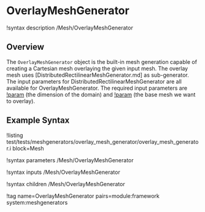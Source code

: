 # OverlayMeshGenerator

!syntax description /Mesh/OverlayMeshGenerator

## Overview

The `OverlayMeshGenerator` object is the built-in mesh generation capable of creating a Cartesian mesh overlaying the given input mesh. The overlay mesh uses [DistributedRectilinearMeshGenerator.md] as sub-generator. The input parameters for DistributedRectilinearMeshGenerator are all available for OverlayMeshGenerator. The required input parameters are [!param](/Mesh/OverlayMeshGenerator/dim) (the dimension of the domain) and [!param](/Mesh/OverlayMeshGenerator/input) (the base mesh we want to overlay).

## Example Syntax

!listing test/tests/meshgenerators/overlay_mesh_generator/overlay_mesh_generator.i
         block=Mesh

!syntax parameters /Mesh/OverlayMeshGenerator

!syntax inputs /Mesh/OverlayMeshGenerator

!syntax children /Mesh/OverlayMeshGenerator

!tag name=OverlayMeshGenerator pairs=module:framework system:meshgenerators

